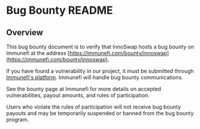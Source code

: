 # Bug Bounty README

## Overview

This bug bounty document is to verify that InnoSwap hosts a bug bounty on Immunefi at the address [https://immunefi.com/bounty/innoswap](https://immunefi.com/bounty/innoswap).

If you have found a vulnerability in our project, it must be submitted through [Immunefi's platform](https://immunefi.com/). Immunefi will handle bug bounty communications.

See the bounty page at Immunefi for more details on accepted vulnerabilities, payout amounts, and rules of participation.

Users who violate the rules of participation will not receive bug bounty payouts and may be temporarily suspended or banned from the bug bounty program.